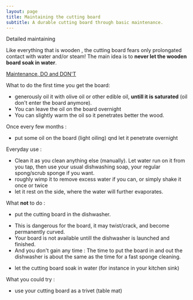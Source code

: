```yaml
---
layout: page
title: Maintaining the cutting board
subtitle: A durable cutting board through basic maintenance.
---
```

Detailed maintaining

Like everything that is wooden , 
the cutting board fears only prolongated contact with water and/or steam! 
The main idea is to __never let the wooden board soak in water__.


[Maintenance, DO and DON'T](./img/maintaining/maintaining_do_dont.svg)


What to do the first time you get the board: 


 - generously oil it with olive oil or other edible oil, __untill it is saturated__ (oil don't enter the board anymore).
 - You can leave the oil on the board overnight
 - You can slightly warm the oil so it penetrates better the wood.  


Once every few months :


 - put some oil on the board (light oiling) qnd let it penetrate overnight

 
Everyday use : 


 - Clean it as you clean anything else (manually). Let water run on it from you tap, then use your usual dishwashing soap, your regular spong/scrub sponge if you want. 
 - roughly wimp it to remove excess water if you can, or simply shake it once or twice
 - let it rest on the side, where the water will further evaporates.
  
  

What __not__ to do : 


 - put the cutting board in the dishwasher. 
  * This is dangerous for the board, it may twist/crack, and become permanently curved.
  * Your board is not available untill the dishwasher is launched and finished.
  * And you don't gain any time : The time to put the board in and out the dishwasher is about the same as the time for a fast sponge cleaning.
 - let the cutting board soak in water (for instance in your kitchen sink)

 
What you could try :


 - use your cutting board as a trivet (table mat) 
